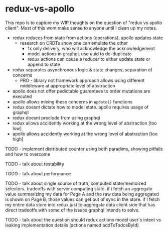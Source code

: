 # redux-vs-apollo

This repo is to capture my WIP thoughts on the question of "redux vs apollo client". Most of this wont make sense to anyone until I clean up my notes.

- redux reduces from state from actions (operations), apollo updates state
  - research on CRDTs show one can emulate the other
    - 1x only delivery, who will acknowledge the acknowledgement
    - model actions in graphql, use uuid to de-duplicate
    - redux actions can cause a reducer to either update state or append to state
- redux separates asynchronous logic & state changes, separation of concerns
  - PRO - library not framework approach allows using different middleware at appropriate level of abstraction
- apollo does not offer pedictable guarentees to order mutations are executed
- apollo allows mixing these concerns in `update()` functions
- redux doesnt dictate how to model state. apollo requires usage of graphql
- redux doesnt preclude from using graphql
- redux allows accidently working at the wrong level of abstraction [too low]
- apollo allows accidently working at the wrong level of abstraction [too high]

TODO - implement distributed counter using both paradims, showing pitfalls and how to overcome

TODO - talk about testability

TODO - talk about performance

TODO - talk about single source of truth, computed state/memoized selectors. tradeoffs with server computing state. if i fetch an aggregate value summarizing my data for Page A and the raw data being aggregated is shown on Page B, those values can get out of sync in the store. if I fetch my entire data store into redux just to aggregate data client side that has direct tradeoffs with some of the issues graphql intends to solve. 

TODO - talk about the question should redux actions model user's intent vs leaking implementation details (actions named addToTodosById)
